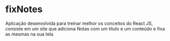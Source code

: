 # fixNotes
Aplicação desenvolvida para treinar melhor os conceitos do React JS, consiste em um site que adiciona Notas com um titulo e um conteúdo e fixa as mesmas na sua tela
